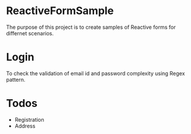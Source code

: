 # ReactiveFormSample

The purpose of this project is to create samples of Reactive forms for differnet scenarios. 

# Login 
To check the validation of email id and password complexity using Regex pattern. 

# Todos 
* Registration
* Address
